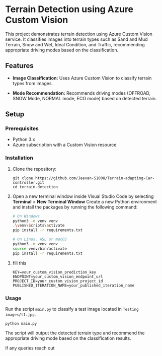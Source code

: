 
# Terrain Detection using Azure Custom Vision

This project demonstrates terrain detection using Azure Custom Vision service. It classifies images into terrain types such as Sand and Mud Terrain, Snow and Wet, Ideal Condition, and Traffic, recommending appropriate driving modes based on the classification.

## Features

- **Image Classification:** Uses Azure Custom Vision to classify terrain types from images.
  
- **Mode Recommendation:** Recommends driving modes (OFFROAD, SNOW Mode, NORMAL mode, ECO mode) based on detected terrain.

## Setup

### Prerequisites

- Python 3.x
- Azure subscription with a Custom Vision resource

### Installation

1. Clone the repository:
   ```
   git clone https://github.com/Jeevan-S1008/Terrain-adapting-Car-controller.git
   cd terrain-detection
   ```
2. Open a new terminal window inside Visual Studio Code by selecting **Terminal** > **New Terminal Window**
 Create a new Python environment and install the packages by running the following command:

    ```bash
    # On Windows
    python3 -m venv venv
    .\venv\Scripts\activate
    pip install -r requirements.txt

    # On Linux, WSL or macOS
    python3 -m venv venv
    source venv/bin/activate
    pip install -r requirements.txt
3. fill this 
     ```
     KEY=your_custom_vision_prediction_key
     ENDPOINT=your_custom_vision_endpoint_url
     PROJECT_ID=your_custom_vision_project_id
     PUBLISHED_ITERATION_NAME=your_published_iteration_name
     ```

### Usage

Run the script `main.py` to classify a test image located in `Testing images/t1.jpg`.

```
python main.py
```

The script will output the detected terrain type and recommend the appropriate driving mode based on the classification results.

If any queries reach out
